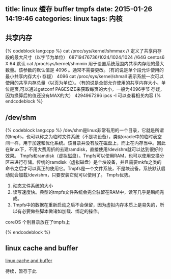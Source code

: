 title: linux 缓存 buffer tmpfs
date: 2015-01-26 14:19:46
categories: linux
tags: 内核
---
共享内存
--------
{% codeblock lang:cpp %}
cat /proc/sys/kernel/shmmax  // 定义了共享内存段的最大尺寸（以字节为单位）
68719476736/1024/1024/1024  //64G centos6 X 64 默认
cat /proc/sys/kernel/shmmin  用于设置系统范围内共享内存段的最大数量。该参数的默认值是 4096 。通常不需要更改。（有的说是单个段允许使用的最小共享内存大小 存疑）
4096
cat /proc/sys/kernel/shmall  表示系统一次可以使用的共享内存总量（以页为单位）。（有的说是全部允许使用的共享内存大小，单位是页,可以通过getconf PAGESIZE来获取每页的大小，一般为4096字节 存疑，因为换算后的值还没有MAX的大）
4294967296
ipcs -l 可以查看相关内容
{% endcodeblock %}

/dev/shm
----------------

{% codeblock lang:cpp %}
   /dev/shm是linux非常有用的一个目录，它就是所谓的tmpfs，也可以称之为临时文件系统（不是块设备），类似oracle中的临时表空间一样，用于加速和优化系统。该目录并没有放在磁盘上，而上在内存当中。因此在linux下，不用大费周折的去建ramdisk，直接使用/dev/shm就可以达到很好的效果。
       Tmpfs和ramdisk（虚拟磁盘）。Tmpfs可以使用RAM，也可以使用交换分区来进行存储。传统的ramdisk（虚拟磁盘）是个块设备，并且需要mkfs之类的命令之后才可以真正的使用它。Tmpfs是一个文件系统，不是块设备，系统默认启动就会加载/dev/shm，只要安装它就可以使用了。
       Tmpfs优势。
1.    动态文件系统的大小
2.    读写速度快。典型的tmpfs文件系统会完全驻留在RAM中，读写几乎是瞬间完成。
3.    Tmpfs中的数据在重新启动之后不会保留，因为虚拟内存本质上是易失的，所以有必要做些脚本做诸如加载、绑定的操作。

coreOS 个别目录放在了tmpfs上

{% endcodeblock %}

linux cache and buffer
---------
[linux cache and buffer](http://blog.csdn.net/turkeyzhou/article/details/6426738)

待续，暂存于此

